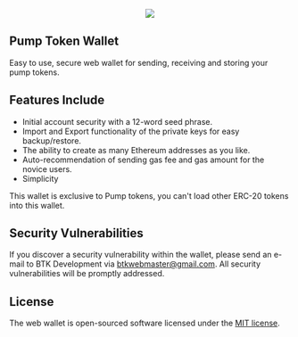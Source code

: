 <p align="center"><img src="http://pmptoken.xyz/img/logo.png"></p>

## Pump Token Wallet

Easy to use, secure web wallet for sending, receiving and storing your pump tokens.

## Features Include

- Initial account security with a 12-word seed phrase.
- Import and Export functionality of the private keys for easy backup/restore.
- The ability to create as many Ethereum addresses as you like.
- Auto-recommendation of sending gas fee and gas amount for the novice users.
- Simplicity

This wallet is exclusive to Pump tokens, you can't load other ERC-20 tokens into this wallet.

## Security Vulnerabilities

If you discover a security vulnerability within the wallet, please send an e-mail to BTK Development via [btkwebmaster@gmail.com](mailto:btkwebmaster@gmail.com). All security vulnerabilities will be promptly addressed.

## License

The web wallet is open-sourced software licensed under the [MIT license](https://opensource.org/licenses/MIT).
